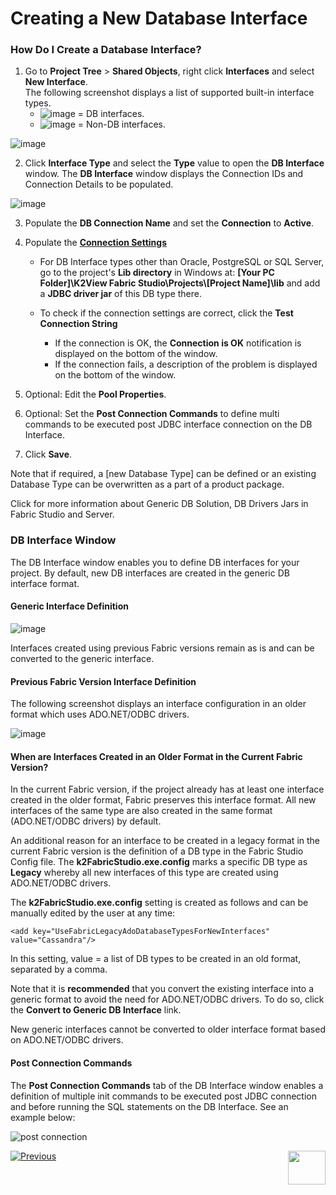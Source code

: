 # Creating a New Database Interface

### How Do I Create a Database Interface?

1. Go to **Project Tree** > **Shared Objects**, right click **Interfaces** and select **New Interface**.\
The following screenshot displays a list of supported built-in interface types.
     * ![image](/articles/05_DB_interfaces/images/05_04_icon1.png) = DB interfaces.
     * ![image](/articles/05_DB_interfaces/images/05_04_icon2.png) = Non-DB interfaces.

![image](/articles/05_DB_interfaces/images/05_04_01%20interface%20types.png)

2. Click **Interface Type** and select the **Type** value to open the **DB Interface** window. The **DB Interface** window displays the Connection IDs and Connection Details to be populated. 

![image](/articles/05_DB_interfaces/images/05_04_02%20DB%20Interface.png)

3. Populate the **DB Connection Name** and set the **Connection** to **Active**.

4. Populate the [**Connection Settings**](/articles/05_DB_interfaces/03_DB_interfaces_overview.md#database-connection-settings)

    * For DB Interface types other than Oracle, PostgreSQL or SQL Server, go to the project's **Lib directory** in Windows at:
    **[Your PC Folder]\K2View Fabric Studio\Projects\\[Project Name]\lib** and add a **JDBC driver jar** of this DB type there.   
     
    * To check if the connection settings are correct, click the **Test Connection String**
       * If the connection is OK, the **Connection is OK** notification is displayed on the bottom of the window.
       * If the connection fails, a description of the problem is displayed on the bottom of the window. 
    
5. Optional: Edit the **Pool Properties**.

6. Optional: Set the **Post Connection Commands** to define multi commands to be executed post JDBC interface connection on the DB Interface.

7. Click **Save**.

    

Note that if required, a [new Database Type] can be defined or an existing Database Type can be overwritten as a part of a product package.

Click for more information about Generic DB Solution, DB Drivers Jars in Fabric Studio and Server.

### DB Interface Window

The DB Interface window enables you to define DB interfaces for your project. By default, new DB interfaces are created in the generic DB interface format. 


#### Generic Interface Definition

![image](/articles/05_DB_interfaces/images/05_04_03%20Generic%20Interface%20Definition.png)

Interfaces created using previous Fabric versions remain as is and can be converted to the generic interface.


#### Previous Fabric Version Interface Definition

The following screenshot displays an interface configuration in an older format which uses ADO.NET/ODBC drivers.

![image](/articles/05_DB_interfaces/images/05_04_04%20Previous%20Fabric%20Version%20Interface%20Definition.png)


#### When are Interfaces Created in an Older Format in the Current Fabric Version?

In the current Fabric version, if the project already has at least one interface created in the older format, Fabric preserves this interface format. All new interfaces of the same type are also created in the same format (ADO.NET/ODBC drivers) by default.

An additional reason for an interface to be created in a legacy format in the current Fabric version is the definition of a DB type in the Fabric Studio Config file. The **k2FabricStudio.exe.config** marks a specific DB type as **Legacy** whereby all new interfaces of this type are created using ADO.NET/ODBC drivers.  

The **k2FabricStudio.exe.config** setting is created as follows and can be manually edited by the user at any time:

 ```<add key="UseFabricLegacyAdoDatabaseTypesForNewInterfaces" value="Cassandra"/>``` 


In this setting, value = a list of DB types to be created in an old format, separated by a comma.

Note that it is **recommended** that you convert the existing interface into a generic format to avoid the need for ADO.NET/ODBC drivers. To do so, click the **Convert to Generic DB Interface** link.

New generic interfaces cannot be converted to older interface format based on ADO.NET/ODBC drivers. 

#### Post Connection Commands
The **Post Connection Commands** tab of the DB Interface window enables a definition of multiple init commands to be executed post JDBC connection and before running the SQL statements on the DB Interface. See an example below:

![post connection](images/db_interface_post_connection_commands.png)

[![Previous](/articles/images/Previous.png)](/articles/05_DB_interfaces/03_DB_interfaces_overview.md)[<img align="right" width="60" height="54" src="/articles/images/Next.png">](/articles/05_DB_interfaces/05_adding_a_fabric_and_remote_fabric_interface_type.md)